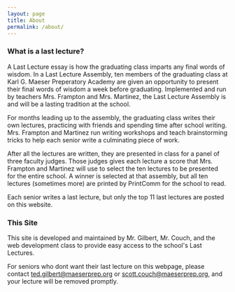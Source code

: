 ```yaml
---
layout: page
title: About
permalink: /about/
---
```


### What is a last lecture?

A Last Lecture essay is how the graduating class imparts any final words of wisdom. In a Last Lecture Assembly, ten members of the graduating class at Karl G. Maeser Preperatory Academy are given an opportunity to present their final words of wisdom a week before graduating. Implemented and run by teachers Mrs. Frampton and Mrs. Martinez, the Last Lecture Assembly is and will be a lasting tradition at the school.

For months leading up to the assembly, the graduating class writes their own lectures, practicing with friends and spending time after school writing. Mrs. Frampton and Martinez run writing workshops and teach brainstorming tricks to help each senior write a culminating piece of work.

After all the lectures are written, they are presented in class for a panel of three faculty judges. Those judges gives each lecture a score that Mrs. Frampton and Martinez will use to select the ten lectures to be presented for the entire school. A winner is selected at that assembly, but all ten lectures (sometimes more) are printed by PrintComm for the school to read.

Each senior writes a last lecture, but only the top 11 last lectures are posted on this website.

### This Site

This site is developed and maintained by Mr. Gilbert, Mr. Couch, and the web development class to provide easy access to the school's Last Lectures.

For seniors who dont want their last lecture on this webpage, please contact [ted.gilbert@maeserprep.org](mailto:ted.gilbert@maeserprep.org) or [scott.couch@maeserprep.org](mailto:scott.couch@maeserprep.org), and your lecture will be removed promptly.

